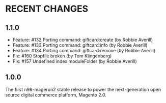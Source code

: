 RECENT CHANGES
==============

1.1.0
-----

* Feature: #132 Porting command: giftcard:create (by Robbie Averill)
* Feature: #133 Porting command: giftcard:info (by Robbie Averill)
* Feature: #134 Porting command: giftcard:remove (by Robbie Averill)
* Fix: #160 Stopfile broken (by Tom Klingenberg)
* Fix: #157 Undefined index moduleFolder (by Robbie Averill)

1.0.0
-----

The first n98-magerun2 stable release to power the next-generation
open source digital commerce platform, Magento 2.0.



